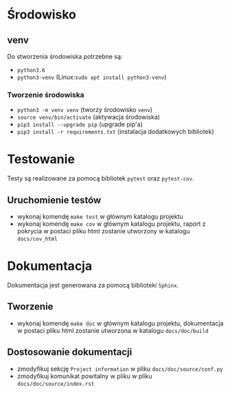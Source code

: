 # Środowisko


## venv
Do stworzenia środowiska potrzebne są:
- `python3.6`
- `python3-venv` (Linux:`sudo apt install python3-venv`)

### Tworzenie środowiska
- `python3 -m venv venv` (tworzy środowisko `venv`)
- `source venv/bin/activate` (aktywacja środowiska)
- `pip3 install --upgrade pip` (upgrade pip'a)
- `pip3 install -r requirements.txt` (instalacja dodatkowych bibliotek)

# Testowanie
Testy są realizowane za pomocą bibliotek `pytest` oraz `pytest-cov`.

## Uruchomienie testów
- wykonaj komendę `make test` w głównym katalogu projektu 
- wykonaj komendę `make cov` w głównym katalogu projektu, raport z pokrycia w postaci pliku html zostanie utworzony w katalogu `docs/cov_html`


# Dokumentacja
Dokumentacja jest generowana za pomocą biblioteki `Sphinx`.

## Tworzenie
- wykonaj komendę `make doc` w głównym katalogu projektu, dokumentacja w postaci pliku html zostanie utworzona w katalogu `docs/doc/build`

## Dostosowanie dokumentacji
- zmodyfikuj sekcję ``Project information`` w pliku `docs/doc/source/conf.py`
- zmodyfikuj komunikat powitalny w pliku w pliku `docs/doc/source/index.rst`






